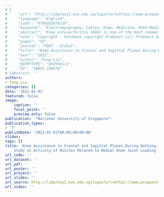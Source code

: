 ```yaml
---
# {
#     "url": "http://libproxy1.nus.edu.sg/login?url=https://www.proquest.com/dissertations-theses/knee-assistance-frontal-sagittal-planes-during/docview/2723853683/se-2",
#     "language": "English",
#     "isbn": "9798352679210",
#     "keywords": "Electromyography; Cables; Knee; Medicine; 0564:Medicine",
#     "abstract": "Knee osteoarthritis (KOA) is one of the most common joint diseases in adults worldwide. Most KOA patients suffer from medial knee joint pain, since the ground reaction force passes the knee joint medially in the frontal plane during walking, compressing the medial part. Existing conservative treatments attempt to reduce the medial knee joint contact force \n(MKF) by reducing the external knee adduction moment (EKAM). However, the efficacy of these methods is still debatable. MKF is not only dominated by EKAM whereas external knee flexion moment and knee muscle activity also play important roles. Passive knee braces and powered exoskeletons have demonstrated their potential to change knee muscle activity during walking. \nThis thesis aimed to evaluate the activity of muscles related to the medial knee joint loading under different knee exoskeleton assistance conditions.An exoskeleton was developed to deliver knee extension and abduction assistance solely or together during the stance phase of walking. Five healthy male subjects were enrolled in the experiments with 5 conditions tested: \nFree Walking (FW), Zero Force (ZF), Extension Assistance Alone (EXT), Abduction Assistance Alone (ABD), and Combined Extension and Abduction Assistance (EA). Electromyography (EMG) signals of 6 muscles vastus lateralis (VL), vastus medialis (VM), biceps femoris (BF), semimembranosus (SM), gastrocnemius medialis (GM), and soleus (SL)] were collected while the subjects \nwalked on a treadmill under different conditions. Multiple EMG-based indices for the medial knee joint loading were then calculated.Compared to FW, GM activation (p = 0.039), GM-to-SL activation ratio (p = 0.032), and VM-SM co-contraction duration (p = 0.025) were significantly reduced under ZF. Relative to ZF, EXT caused a significant reduction in the VL activation \n(p = 0.035) and a declining trend in the co-contraction level of the lateral and medial knee muscles. ABD had little effects on the EMG-based indices as compared to ZF.These results indicate that in the view of muscle activity, the exoskeleton fastening (ZF), along with the sole knee extension assistance, affords the potential to unload the medial knee joint, while \nthe knee abduction assistance may not be necessary. Further research will evaluate EMG-based indices as well as gait kinematics and kinetics (EKAM and EKFM) on more subjects.",
#     "note": "Copyright - Database copyright ProQuest LLC; ProQuest does not claim copyright in the individual underlying works; Last updated - 2023-06-22",
#     "pages": "59",
#     "journal": "PQDT - Global",
#     "title": "Knee Assistance in Frontal and Sagittal Planes During Walking: A Preliminary Study on Activity of Muscles Related to Medial Knee Joint Loading",
#     "year": "2021",
#     "author": "Feng Liu",
#     "ENTRYTYPE": "phdthesis",
#     "ID": "10635_199970"
# }abstract: ''
authors:
- Feng Liu
categories: []
date: '2021-01-01'
featured: false
image:
    caption: ''
    focal_point: ''
    preview_only: false
publication: '*National University of Singapore*'
publication_types:
- '7'
publishDate: '2021-01-01T00:00:00+08:00'
slides: ''
tags: []
title: 'Knee Assistance in Frontal and Sagittal Planes During Walking: A Preliminary
    Study on Activity of Muscles Related to Medial Knee Joint Loading'
url_code: ''
url_dataset: ''
url_pdf: ''
url_poster: ''
url_project: ''
url_slides: ''
url_source: http://libproxy1.nus.edu.sg/login?url=https://www.proquest.com/dissertations-theses/knee-assistance-frontal-sagittal-planes-during/docview/2723853683/se-2
url_video: ''
---
```

